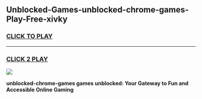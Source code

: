 
## Unblocked-Games-unblocked-chrome-games-Play-Free-xivky
<h3>
<a href="https://premium76.site?title=unblocked-chrome-games&ref=18A">CLICK TO PLAY</a></h3>
<hr>

<h3>
<a href="https://premium76.site?title=unblocked-chrome-games&ref=18A">CLICK 2 PLAY</a>
  
</h3>

<a href="https://premium76.site?title=unblocked-chrome-games&ref=18A"><img src="https://clearcache.store/games.png"></a>


**unblocked-chrome-games games unblocked: Your Gateway to Fun and Accessible Online Gaming**

